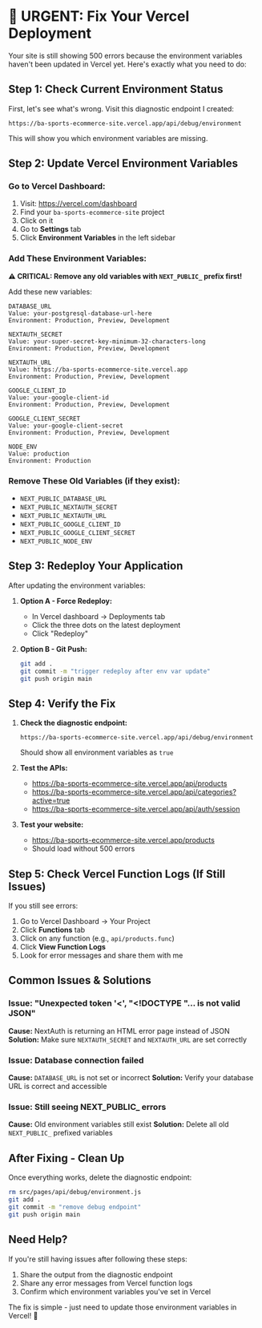 # 🚨 URGENT: Fix Your Vercel Deployment

Your site is still showing 500 errors because the environment variables haven't been updated in Vercel yet. Here's exactly what you need to do:

## Step 1: Check Current Environment Status

First, let's see what's wrong. Visit this diagnostic endpoint I created:
```
https://ba-sports-ecommerce-site.vercel.app/api/debug/environment
```

This will show you which environment variables are missing.

## Step 2: Update Vercel Environment Variables

### Go to Vercel Dashboard:
1. Visit: https://vercel.com/dashboard
2. Find your `ba-sports-ecommerce-site` project
3. Click on it
4. Go to **Settings** tab
5. Click **Environment Variables** in the left sidebar

### Add These Environment Variables:

**⚠️ CRITICAL: Remove any old variables with `NEXT_PUBLIC_` prefix first!**

Add these new variables:

```env
DATABASE_URL
Value: your-postgresql-database-url-here
Environment: Production, Preview, Development

NEXTAUTH_SECRET  
Value: your-super-secret-key-minimum-32-characters-long
Environment: Production, Preview, Development

NEXTAUTH_URL
Value: https://ba-sports-ecommerce-site.vercel.app
Environment: Production, Preview, Development

GOOGLE_CLIENT_ID
Value: your-google-client-id
Environment: Production, Preview, Development

GOOGLE_CLIENT_SECRET
Value: your-google-client-secret
Environment: Production, Preview, Development

NODE_ENV
Value: production
Environment: Production
```

### Remove These Old Variables (if they exist):
- `NEXT_PUBLIC_DATABASE_URL`
- `NEXT_PUBLIC_NEXTAUTH_SECRET`
- `NEXT_PUBLIC_NEXTAUTH_URL`
- `NEXT_PUBLIC_GOOGLE_CLIENT_ID`
- `NEXT_PUBLIC_GOOGLE_CLIENT_SECRET`
- `NEXT_PUBLIC_NODE_ENV`

## Step 3: Redeploy Your Application

After updating the environment variables:

1. **Option A - Force Redeploy:**
   - In Vercel dashboard → Deployments tab
   - Click the three dots on the latest deployment
   - Click "Redeploy"

2. **Option B - Git Push:**
   ```bash
   git add .
   git commit -m "trigger redeploy after env var update"
   git push origin main
   ```

## Step 4: Verify the Fix

1. **Check the diagnostic endpoint:**
   ```
   https://ba-sports-ecommerce-site.vercel.app/api/debug/environment
   ```
   Should show all environment variables as `true`

2. **Test the APIs:**
   - https://ba-sports-ecommerce-site.vercel.app/api/products
   - https://ba-sports-ecommerce-site.vercel.app/api/categories?active=true
   - https://ba-sports-ecommerce-site.vercel.app/api/auth/session

3. **Test your website:**
   - https://ba-sports-ecommerce-site.vercel.app/products
   - Should load without 500 errors

## Step 5: Check Vercel Function Logs (If Still Issues)

If you still see errors:

1. Go to Vercel Dashboard → Your Project
2. Click **Functions** tab
3. Click on any function (e.g., `api/products.func`)
4. Click **View Function Logs**
5. Look for error messages and share them with me

## Common Issues & Solutions

### Issue: "Unexpected token '<', \"<!DOCTYPE \"... is not valid JSON"
**Cause:** NextAuth is returning an HTML error page instead of JSON
**Solution:** Make sure `NEXTAUTH_SECRET` and `NEXTAUTH_URL` are set correctly

### Issue: Database connection failed
**Cause:** `DATABASE_URL` is not set or incorrect
**Solution:** Verify your database URL is correct and accessible

### Issue: Still seeing NEXT_PUBLIC_ errors
**Cause:** Old environment variables still exist
**Solution:** Delete all old `NEXT_PUBLIC_` prefixed variables

## After Fixing - Clean Up

Once everything works, delete the diagnostic endpoint:
```bash
rm src/pages/api/debug/environment.js
git add .
git commit -m "remove debug endpoint"
git push origin main
```

## Need Help?

If you're still having issues after following these steps:

1. Share the output from the diagnostic endpoint
2. Share any error messages from Vercel function logs
3. Confirm which environment variables you've set in Vercel

The fix is simple - just need to update those environment variables in Vercel! 🚀
